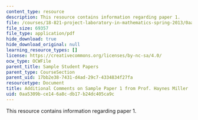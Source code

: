 ```yaml
---
content_type: resource
description: This resource contains information regarding paper 1.
file: /courses/18-821-project-laboratory-in-mathematics-spring-2013/0aa5309bce146a8cdb17b24dc405ca9c_MIT18_821S13_pr1-addlcom.pdf
file_size: 69357
file_type: application/pdf
hide_download: true
hide_download_original: null
learning_resource_types: []
license: https://creativecommons.org/licenses/by-nc-sa/4.0/
ocw_type: OCWFile
parent_title: Sample Student Papers
parent_type: CourseSection
parent_uid: 17bb2e38-7431-d4ad-29c7-4334834f27fa
resourcetype: Document
title: Additional Comments on Sample Paper 1 from Prof. Haynes Miller
uid: 0aa5309b-ce14-6a8c-db17-b24dc405ca9c
---
```

This resource contains information regarding paper 1.